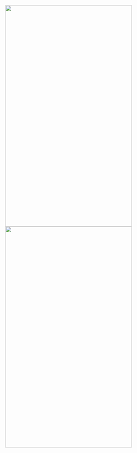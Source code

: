 <img src="https://github.com/rkdtnlzl/EmotionDiary/assets/82876698/783914bd-c00b-4cd4-af60-4369f86d8158.png" width="400" height="700"/>
<img src="https://github.com/rkdtnlzl/EmotionDiary/assets/82876698/de9e879c-ab12-46bd-a403-af33281d3d81.png" width="400" height="700"/>

